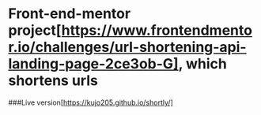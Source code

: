 # Front-end-mentor project[https://www.frontendmentor.io/challenges/url-shortening-api-landing-page-2ce3ob-G], which shortens urls

###Live version[https://kujo205.github.io/shortly/] 

